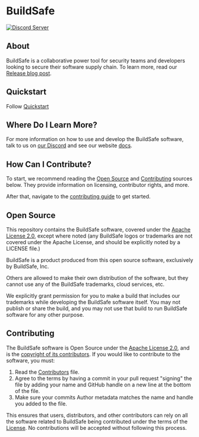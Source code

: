 # BuildSafe

[![Discord Server](https://img.shields.io/badge/discord-gray?style=for-the-badge&logo=discord&logoColor=white)](https://discord.com/invite/aShYCwXTKF)

## About

BuildSafe is a collaborative power tool for security teams and developers looking to secure their software supply chain.
To learn more, read our [Release blog post](https://buildsafe.dev/blog).

## Quickstart

Follow [Quickstart](https://buildsafe.dev/guides/getting-started/)



## Where Do I Learn More?

For more information on how to use and develop the BuildSafe software, talk to us on
[our Discord](https://discord.com/invite/aShYCwXTKF) and see our website [docs](https://buildsafe.dev/guides/getting-started/).

## How Can I Contribute?

To start, we recommend reading the [Open Source](#open-source) and [Contributing](#contributing) sources below.
They provide information on licensing, contributor rights, and more.

After that, navigate to the [contributing guide](CONTRIBUTING.md) to get started.

## Open Source

This repository contains the BuildSafe software, covered under the [Apache License 2.0](LICENSE), except where noted (any BuildSafe logos or trademarks are not covered under the Apache License, and should be explicitly noted by a LICENSE file.)

BuildSafe is a product produced from this open source software, exclusively by BuildSafe, Inc.

Others are allowed to make their own distribution of the software, but they cannot use any of the BuildSafe trademarks, cloud services, etc.

We explicitly grant permission for you to make a build that includes our trademarks while developing the BuildSafe software itself. You may not publish or share the build, and you may not use that build to run BuildSafe software for any other purpose.


## Contributing

The BuildSafe software is Open Source under the [Apache License 2.0](LICENSE), and is the [copyright of its contributors](NOTICE). If you would like to contribute to the software, you must:

1. Read the [Contributors](CONTRIBUTORS.md) file.
2. Agree to the terms by having a commit in your pull request "signing" the file by adding your name and GitHub handle on a new line at the bottom of the file.
3. Make sure your commits Author metadata matches the name and handle you added to the file.

This ensures that users, distributors, and other contributors can rely on all the software related to BuildSafe being contributed under the terms of the [License](LICENSE). No contributions will be accepted without following this process.
